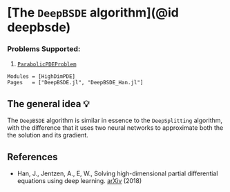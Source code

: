 # [The `DeepBSDE` algorithm](@id deepbsde)

### Problems Supported:

 1. [`ParabolicPDEProblem`](@ref)

```@autodocs
Modules = [HighDimPDE]
Pages   = ["DeepBSDE.jl", "DeepBSDE_Han.jl"]
```

## The general idea 💡

The `DeepBSDE` algorithm is similar in essence to the `DeepSplitting` algorithm, with the difference that
it uses two neural networks to approximate both the the solution and its gradient.

## References

  - Han, J., Jentzen, A., E, W., Solving high-dimensional partial differential equations using deep learning. [arXiv](https://arxiv.org/abs/1707.02568) (2018)
